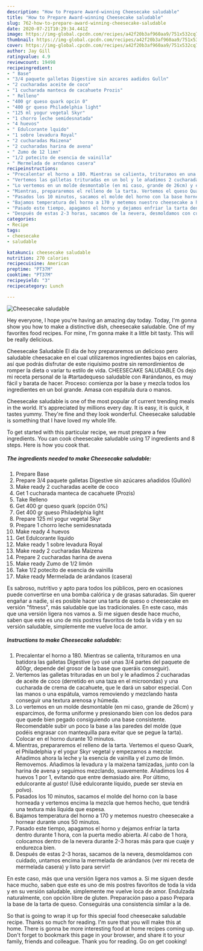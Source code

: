 ```yaml
---
description: "How to Prepare Award-winning Cheesecake saludable"
title: "How to Prepare Award-winning Cheesecake saludable"
slug: 762-how-to-prepare-award-winning-cheesecake-saludable
date: 2020-07-21T10:29:34.441Z
image: https://img-global.cpcdn.com/recipes/a42f20b3af960aa9/751x532cq70/cheesecake-saludable-foto-principal.jpg
thumbnail: https://img-global.cpcdn.com/recipes/a42f20b3af960aa9/751x532cq70/cheesecake-saludable-foto-principal.jpg
cover: https://img-global.cpcdn.com/recipes/a42f20b3af960aa9/751x532cq70/cheesecake-saludable-foto-principal.jpg
author: Jay Gill
ratingvalue: 4.9
reviewcount: 19498
recipeingredient:
- " Base"
- "3/4 paquete galletas Digestive sin azcares aadidos Gulln"
- "2 cucharadas aceite de coco"
- "1 cucharada manteca de cacahuete Prozis"
- " Relleno"
- "400 gr queso quark opcin 0"
- "400 gr queso Philadelphia light"
- "125 ml yogur vegetal Skyr"
- "1 chorro leche semidesnatada"
- "4 huevos"
- " Edulcorante lquido"
- "1 sobre levadura Royal"
- "2 cucharadas Maizena"
- "2 cucharadas harina de avena"
- " Zumo de 12 limn"
- "1/2 potecito de esencia de vainilla"
- " Mermelada de arndanos casera"
recipeinstructions:
- "Precalentar el horno a 180. Mientras se calienta, trituramos en una batidora las galletas Digestive (yo usé unas 3/4 partes del paquete de 400gr, depende del grosor de la base que queráis conseguir)."
- "Vertemos las galletas trituradas en un bol y le añadimos 2 cucharadas de aceite de coco (derretido en una taza en el microondas) y una cucharada de crema de cacahuete, que le dará un sabor especial. Con las manos o una espátula, vamos removiendo y mezclando hasta conseguir una textura arenosa y húmeda."
- "Lo vertemos en un molde desmontable (en mi caso, grande de 26cm) y esparcimos, de forma uniforme y presionando bien con los dedos para que quede bien pegado consiguiendo una base consistente. Recomendable subir un poco la base a las paredes del molde (que podéis engrasar con mantequilla para evitar que se pegue la tarta). Colocar en el horno durante 10 minutos."
- "Mientras, prepararemos el relleno de la tarta. Vertemos el queso Quark, el Philadelphia y el yogur Skyr vegetal y empezamos a mezclar. Añadimos ahora la leche y la esencia de vainilla y el zumo de limón. Removemos. Añadimos la levadura y la maizena tamizadas, junto con la harina de avena y seguimos mezclando, suavemente. Añadimos los 4 huevos 1 por 1, evitando que entre demasiado aire. Por último, edulcorante al gusto! (Usé edulcorante líquido, puede ser stevia en polvo)."
- "Pasados los 10 minutos, sacamos el molde del horno con la base horneada y vertemos encima la mezcla que hemos hecho, que tendrá una textura más líquida que espesa."
- "Bajamos temperatura del horno a 170 y metemos nuestro cheesecake a hornear durante unos 50 minutos."
- "Pasado este tiempo, apagamos el horno y dejamos enfriar la tarta dentro durante 1 hora, con la puerta medio abierta. Al cabo de 1 hora, colocamos dentro de la nevera durante 2-3 horas más para que cuaje y endurezca bien."
- "Después de estas 2-3 horas, sacamos de la nevera, desmoldamos con cuidado, untamos encima la mermelada de arándanos (ver mi receta de mermelada casera) y listo para servir!"
categories:
- Recipe
tags:
- cheesecake
- saludable

katakunci: cheesecake saludable 
nutrition: 270 calories
recipecuisine: American
preptime: "PT37M"
cooktime: "PT37M"
recipeyield: "3"
recipecategory: Lunch

---
```



![Cheesecake saludable](https://img-global.cpcdn.com/recipes/a42f20b3af960aa9/751x532cq70/cheesecake-saludable-foto-principal.jpg)

Hey everyone, I hope you're having an amazing day today. Today, I'm gonna show you how to make a distinctive dish, cheesecake saludable. One of my favorites food recipes. For mine, I'm gonna make it a little bit tasty. This will be really delicious.

Cheesecake Saludable El día de hoy prepararemos un delicioso pero saludable cheesacake en el cual utilizaremos ingredientes bajos en calorías, así que podrás disfrutar de este riquísimo postre sin remordimientos de romper la dieta o variar tu estilo de vida. CHEESECAKE SALUDABLE Os dejo mi receta personal de la #tartadequeso saludable con #arándanos, es muy fácil y barata de hacer. Proceso: comienza por la base y mezcla todos los ingredientes en un bol grande. Amasa con espátula dura o manos.

Cheesecake saludable is one of the most popular of current trending meals in the world. It's appreciated by millions every day. It is easy, it is quick, it tastes yummy. They're fine and they look wonderful. Cheesecake saludable is something that I have loved my whole life.


To get started with this particular recipe, we must prepare a few ingredients. You can cook cheesecake saludable using 17 ingredients and 8 steps. Here is how you cook that.

<!--inarticleads1-->

##### The ingredients needed to make Cheesecake saludable:

1. Prepare  Base
1. Prepare 3/4 paquete galletas Digestive sin azúcares añadidos (Gullón)
1. Make ready 2 cucharadas aceite de coco
1. Get 1 cucharada manteca de cacahuete (Prozis)
1. Take  Relleno
1. Get 400 gr queso quark (opción 0%)
1. Get 400 gr queso Philadelphia light
1. Prepare 125 ml yogur vegetal Skyr
1. Prepare 1 chorro leche semidesnatada
1. Make ready 4 huevos
1. Get  Edulcorante líquido
1. Make ready 1 sobre levadura Royal
1. Make ready 2 cucharadas Maizena
1. Prepare 2 cucharadas harina de avena
1. Make ready  Zumo de 1/2 limón
1. Take 1/2 potecito de esencia de vainilla
1. Make ready  Mermelada de arándanos (casera)


Es sabroso, nutritivo y apto para todos los públicos, pero en ocasiones puede convertirse en una bomba calórica y de grasas saturadas. Sin querer engañar a nadie, sí es posible hacer una tarta de queso o cheesecake en versión &#34;fitness&#34;, más saludable que las tradicionales. En este caso, más que una versión ligera nos vamos a. Si me siguen desde hace mucho, saben que este es uno de mis postres favoritos de toda la vida y en su versión saludable, simplemente me vuelve loca de amor. 

<!--inarticleads2-->

##### Instructions to make Cheesecake saludable:

1. Precalentar el horno a 180. Mientras se calienta, trituramos en una batidora las galletas Digestive (yo usé unas 3/4 partes del paquete de 400gr, depende del grosor de la base que queráis conseguir).
1. Vertemos las galletas trituradas en un bol y le añadimos 2 cucharadas de aceite de coco (derretido en una taza en el microondas) y una cucharada de crema de cacahuete, que le dará un sabor especial. Con las manos o una espátula, vamos removiendo y mezclando hasta conseguir una textura arenosa y húmeda.
1. Lo vertemos en un molde desmontable (en mi caso, grande de 26cm) y esparcimos, de forma uniforme y presionando bien con los dedos para que quede bien pegado consiguiendo una base consistente. Recomendable subir un poco la base a las paredes del molde (que podéis engrasar con mantequilla para evitar que se pegue la tarta). Colocar en el horno durante 10 minutos.
1. Mientras, prepararemos el relleno de la tarta. Vertemos el queso Quark, el Philadelphia y el yogur Skyr vegetal y empezamos a mezclar. Añadimos ahora la leche y la esencia de vainilla y el zumo de limón. Removemos. Añadimos la levadura y la maizena tamizadas, junto con la harina de avena y seguimos mezclando, suavemente. Añadimos los 4 huevos 1 por 1, evitando que entre demasiado aire. Por último, edulcorante al gusto! (Usé edulcorante líquido, puede ser stevia en polvo).
1. Pasados los 10 minutos, sacamos el molde del horno con la base horneada y vertemos encima la mezcla que hemos hecho, que tendrá una textura más líquida que espesa.
1. Bajamos temperatura del horno a 170 y metemos nuestro cheesecake a hornear durante unos 50 minutos.
1. Pasado este tiempo, apagamos el horno y dejamos enfriar la tarta dentro durante 1 hora, con la puerta medio abierta. Al cabo de 1 hora, colocamos dentro de la nevera durante 2-3 horas más para que cuaje y endurezca bien.
1. Después de estas 2-3 horas, sacamos de la nevera, desmoldamos con cuidado, untamos encima la mermelada de arándanos (ver mi receta de mermelada casera) y listo para servir!


En este caso, más que una versión ligera nos vamos a. Si me siguen desde hace mucho, saben que este es uno de mis postres favoritos de toda la vida y en su versión saludable, simplemente me vuelve loca de amor. Endulzada naturalmente, con opción libre de gluten. Preparación paso a paso Prepara la base de la tarta de queso. Conseguirás una consistencia similar a la de. 

So that is going to wrap it up for this special food cheesecake saludable recipe. Thanks so much for reading. I'm sure that you will make this at home. There is gonna be more interesting food at home recipes coming up. Don't forget to bookmark this page in your browser, and share it to your family, friends and colleague. Thank you for reading. Go on get cooking!
